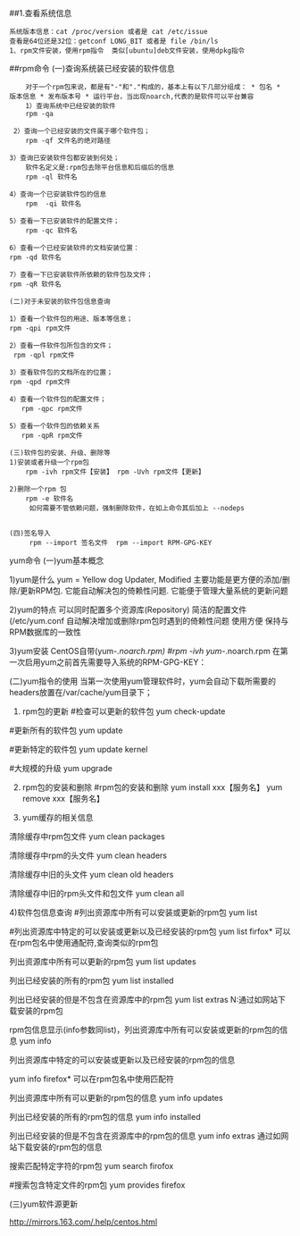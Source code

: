 ##1.查看系统信息

    系统版本信息：cat /proc/version 或者是 cat /etc/issue
    查看是64位还是32位：getconf LONG_BIT 或者是 file /bin/ls
    1、rpm文件安装，使用rpm指令  类似[ubuntu]deb文件安装，使用dpkg指令

##rpm命令
    (一)查询系统装已经安装的软件信息
        
        对于一个rpm包来说，都是有"-"和"."构成的，基本上有以下几部分组成： * 包名 * 版本信息 * 发布版本号 * 运行平台，当出现noarch,代表的是软件可以平台兼容
        1）查询系统中已经安装的软件
        rpm -qa 
 
     2）查询一个已经安装的文件属于哪个软件包；
        rpm -qf 文件名的绝对路径
         
    3）查询已安装软件包都安装到何处；
        软件名定义是:rpm包去除平台信息和后缀后的信息
        rpm -ql 软件名
 
    4）查询一个已安装软件包的信息
        rpm  -qi 软件名
 
    5）查看一下已安装软件的配置文件；
        rpm -qc 软件名
 
    6）查看一个已经安装软件的文档安装位置：
    rpm -qd 软件名
     
    7）查看一下已安装软件所依赖的软件包及文件；
    rpm -qR 软件名
     
    (二)对于未安装的软件包信息查询
     
    1）查看一个软件包的用途、版本等信息；
    rpm -qpi rpm文件
     
    2）查看一件软件包所包含的文件；
     rpm -qpl rpm文件
     
    3）查看软件包的文档所在的位置；
    rpm -qpd rpm文件
     
    4）查看一个软件包的配置文件；
       rpm -qpc rpm文件
     
    5）查看一个软件包的依赖关系
       rpm -qpR rpm文件
     
    (三)软件包的安装、升级、删除等
    1)安装或者升级一个rpm包
        rpm -ivh rpm文件【安装】 rpm -Uvh rpm文件【更新】
     
    2)删除一个rpm 包
        rpm -e 软件名
         如何需要不管依赖问题，强制删除软件，在如上命令其后加上 --nodeps
    
    
    (四)签名导入
         rpm --import 签名文件  rpm --import RPM-GPG-KEY
 
yum命令
(一)yum基本概念
 
1)yum是什么
yum = Yellow dog Updater, Modified  主要功能是更方便的添加/删除/更新RPM包.  它能自动解决包的倚赖性问题.  它能便于管理大量系统的更新问题
 
2)yum的特点
可以同时配置多个资源库(Repository)  简洁的配置文件(/etc/yum.conf  自动解决增加或删除rpm包时遇到的倚赖性问题  使用方便  保持与RPM数据库的一致性
 
3)yum安装
CentOS自带(yum-*.noarch.rpm) #rpm -ivh yum-*.noarch.rpm 在第一次启用yum之前首先需要导入系统的RPM-GPG-KEY：
 
(二)yum指令的使用
当第一次使用yum管理软件时，yum会自动下载所需要的headers放置在/var/cache/yum目录下；

1) rpm包的更新
#检查可以更新的软件包 
yum check-update 
 
#更新所有的软件包 
yum update 

#更新特定的软件包 
yum update kernel 

#大规模的升级 
yum upgrade

2) rpm包的安装和删除
#rpm包的安装和删除 
yum install xxx【服务名】 
yum remove xxx【服务名】
 
3) yum缓存的相关信息

清除缓存中rpm包文件 
yum clean packages 
 
清除缓存中rpm的头文件 
yum clean  headers 
 
清除缓存中旧的头文件 
yum clean old headers 
 
清除缓存中旧的rpm头文件和包文件 
yum clean all


4)软件包信息查询
#列出资源库中所有可以安装或更新的rpm包 
yum list 

#列出资源库中特定的可以安装或更新以及已经安装的rpm包 
yum list firfox* 
可以在rpm包名中使用通配符,查询类似的rpm包

列出资源库中所有可以更新的rpm包 
yum list updates 

列出已经安装的所有的rpm包 
yum list installed 

列出已经安装的但是不包含在资源库中的rpm包 
yum list extras 
N:通过如网站下载安装的rpm包  

rpm包信息显示(info参数同list)，列出资源库中所有可以安装或更新的rpm包的信息 
yum info 

列出资源库中特定的可以安装或更新以及已经安装的rpm包的信息 

yum info firefox* 
可以在rpm包名中使用匹配符 

列出资源库中所有可以更新的rpm包的信息
yum info updates 

列出已经安装的所有的rpm包的信息
 yum info installed 

列出已经安装的但是不包含在资源库中的rpm包的信息 
yum info extras 
通过如网站下载安装的rpm包的信息

搜索匹配特定字符的rpm包
yum search firofox
 
#搜索包含特定文件的rpm包
yum provides firefox

(三)yum软件源更新

http://mirrors.163.com/.help/centos.html


